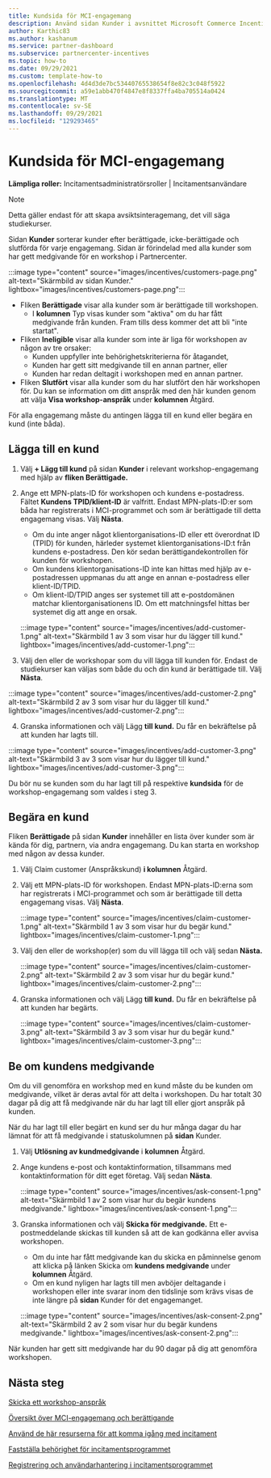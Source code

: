 ```yaml
---
title: Kundsida för MCI-engagemang
description: Använd sidan Kunder i avsnittet Microsoft Commerce Incentive (MCI)-program Engagements för att hantera kunder.
author: Karthic83
ms.author: kashanum
ms.service: partner-dashboard
ms.subservice: partnercenter-incentives
ms.topic: how-to
ms.date: 09/29/2021
ms.custom: template-how-to
ms.openlocfilehash: 4d4d3de7bc53440765538654f8e82c3c048f5922
ms.sourcegitcommit: a59e1abb470f4847e8f8337ffa4ba705514a0424
ms.translationtype: MT
ms.contentlocale: sv-SE
ms.lasthandoff: 09/29/2021
ms.locfileid: "129293465"
---
```

# <a name="customers-page-for-mci-engagements"></a>Kundsida för MCI-engagemang

**Lämpliga roller:** Incitamentsadministratörsroller | Incitamentsanvändare

>[!NOTE]
>Detta gäller endast för att skapa avsiktsinteragemang, det vill säga studiekurser. 

Sidan **Kunder** sorterar kunder efter berättigade, icke-berättigade och slutförda för varje engagemang. Sidan är förindelad med alla kunder som har gett medgivande för en workshop i Partnercenter. 

:::image type="content" source="images/incentives/customers-page.png" alt-text="Skärmbild av sidan Kunder." lightbox="images/incentives/customers-page.png":::

- Fliken **Berättigade** visar alla kunder som är berättigade till workshopen. 
   - I **kolumnen** Typ visas kunder som "aktiva" om du har fått medgivande från kunden. Fram tills dess kommer det att bli "inte startat".
- Fliken **Ineligible** visar alla kunder som inte är liga för workshopen av någon av tre orsaker:  
   - Kunden uppfyller inte behörighetskriterierna för åtagandet, 
   - Kunden har gett sitt medgivande till en annan partner, eller 
   - Kunden har redan deltagit i workshopen med en annan partner. 
- Fliken **Slutfört** visar alla kunder som du har slutfört den här workshopen för. Du kan se information om ditt anspråk med den här kunden genom att välja **Visa workshop-anspråk** under **kolumnen** Åtgärd.

För alla engagemang måste du antingen lägga till en kund eller begära en kund (inte båda).

## <a name="add-a-customer"></a>Lägga till en kund 
1. Välj **+ Lägg till kund** på sidan **Kunder** i relevant workshop-engagemang med hjälp av **fliken Berättigade.**
2. Ange ett MPN-plats-ID för workshopen och kundens e-postadress. Fältet **Kundens TPID/klient-ID** är valfritt. Endast MPN-plats-ID:er som båda har registrerats i MCI-programmet och som är berättigade till detta engagemang visas. Välj **Nästa**.
   - Om du inte anger något klientorganisations-ID eller ett överordnat ID (TPID) för kunden, härleder systemet klientorganisations-ID:t från kundens e-postadress. Den kör sedan berättigandekontrollen för kunden för workshopen.
   - Om kundens klientorganisations-ID inte kan hittas med hjälp av e-postadressen uppmanas du att ange en annan e-postadress eller klient-ID/TPID.
   - Om klient-ID/TPID anges ser systemet till att e-postdomänen matchar klientorganisationens ID. Om ett matchningsfel hittas ber systemet dig att ange en orsak.

   :::image type="content" source="images/incentives/add-customer-1.png" alt-text="Skärmbild 1 av 3 som visar hur du lägger till kund." lightbox="images/incentives/add-customer-1.png":::

3. Välj den eller de workshopar som du vill lägga till kunden för. Endast de studiekurser kan väljas som både du och din kund är berättigade till. Välj **Nästa**.

:::image type="content" source="images/incentives/add-customer-2.png" alt-text="Skärmbild 2 av 3 som visar hur du lägger till kund." lightbox="images/incentives/add-customer-2.png":::

4. Granska informationen och välj Lägg **till kund.** Du får en bekräftelse på att kunden har lagts till.

:::image type="content" source="images/incentives/add-customer-3.png" alt-text="Skärmbild 3 av 3 som visar hur du lägger till kund." lightbox="images/incentives/add-customer-3.png":::

Du bör nu se kunden som du har lagt till på respektive **kundsida** för de workshop-engagemang som valdes i steg 3.

## <a name="claim-a-customer"></a>Begära en kund 
Fliken **Berättigade** på sidan **Kunder** innehåller en lista över kunder som är kända för dig, partnern, via andra engagemang. Du kan starta en workshop med någon av dessa kunder. 
1. Välj Claim customer (Anspråkskund) **i kolumnen** Åtgärd.  
2. Välj ett MPN-plats-ID för workshopen. Endast MPN-plats-ID:erna som har registrerats i MCI-programmet och som är berättigade till detta engagemang visas. Välj **Nästa**.

   :::image type="content" source="images/incentives/claim-customer-1.png" alt-text="Skärmbild 1 av 3 som visar hur du begär kund." lightbox="images/incentives/claim-customer-1.png":::

3. Välj den eller de workshop(er) som du vill lägga till och välj sedan **Nästa.**

   :::image type="content" source="images/incentives/claim-customer-2.png" alt-text="Skärmbild 2 av 3 som visar hur du begär kund." lightbox="images/incentives/claim-customer-2.png":::

4. Granska informationen och välj Lägg **till kund.** Du får en bekräftelse på att kunden har begärts.

   :::image type="content" source="images/incentives/claim-customer-3.png" alt-text="Skärmbild 3 av 3 som visar hur du begär kund." lightbox="images/incentives/claim-customer-3.png":::

## <a name="ask-for-customer-consent"></a>Be om kundens medgivande 
Om du vill genomföra en workshop med en kund måste du be kunden om medgivande, vilket är deras avtal för att delta i workshopen. Du har totalt 30 dagar på dig att få medgivande när du har lagt till eller gjort anspråk på kunden.

När du har lagt till eller begärt en kund ser du hur många dagar du har lämnat för att få medgivande i statuskolumnen på **sidan** Kunder.
1. Välj **Utlösning av kundmedgivande** i **kolumnen** Åtgärd. 
2. Ange kundens e-post och kontaktinformation, tillsammans med kontaktinformation för ditt eget företag. Välj sedan **Nästa**.

   :::image type="content" source="images/incentives/ask-consent-1.png" alt-text="Skärmbild 1 av 2 som visar hur du begär kundens medgivande." lightbox="images/incentives/ask-consent-1.png":::

3. Granska informationen och välj **Skicka för medgivande.** Ett e-postmeddelande skickas till kunden så att de kan godkänna eller avvisa workshopen.
   - Om du inte har fått medgivande kan du skicka en påminnelse genom att klicka på länken Skicka om **kundens medgivande** under **kolumnen** Åtgärd.
   - Om en kund nyligen har lagts till men avböjer deltagande i workshopen eller inte svarar inom den tidslinje som krävs visas de inte längre på **sidan** Kunder för det engagemanget.

   :::image type="content" source="images/incentives/ask-consent-2.png" alt-text="Skärmbild 2 av 2 som visar hur du begär kundens medgivande." lightbox="images/incentives/ask-consent-2.png":::

När kunden har gett sitt medgivande har du 90 dagar på dig att genomföra workshopen.

## <a name="next-steps"></a>Nästa steg
[Skicka ett workshop-anspråk](/mci-engagements-workshop)

[Översikt över MCI-engagemang och berättigande](/mci-engagements)

[Använd de här resurserna för att komma igång med incitament](/incentives-get-started-intro)

[Fastställa behörighet för incitamentsprogrammet](/incentives-determined-your-program-eligibility)

[Registrering och användarhantering i incitamentsprogrammet](/incentives-enroll)